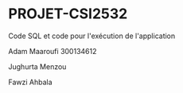 # PROJET-CSI2532
Code SQL et code pour l'exécution de l'application

Adam Maaroufi 300134612

Jughurta Menzou 

Fawzi Ahbala
